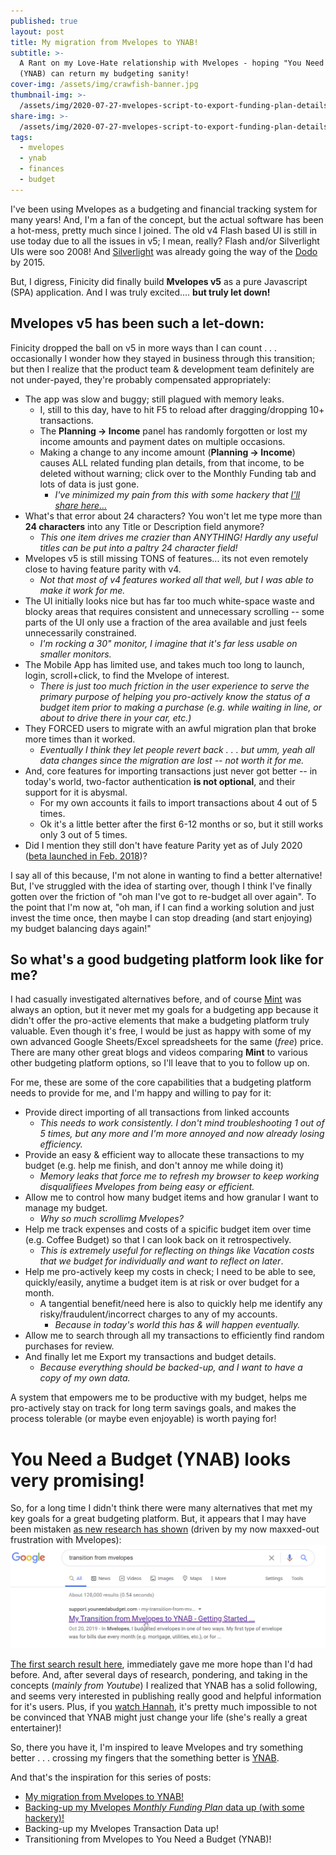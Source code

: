 ```yaml
---
published: true
layout: post
title: My migration from Mvelopes to YNAB!
subtitle: >-
  A Rant on my Love-Hate relationship with Mvelopes - hoping "You Need A Budget"
  (YNAB) can return my budgeting sanity!
cover-img: /assets/img/crawfish-banner.jpg
thumbnail-img: >-
  /assets/img/2020-07-27-mvelopes-script-to-export-funding-plan-details-as-csv/mvelopes-to-ynab-thumbnail.png
share-img: >-
  /assets/img/2020-07-27-mvelopes-script-to-export-funding-plan-details-as-csv/mvelopes-to-ynab-thumbnail.png
tags:
  - mvelopes
  - ynab
  - finances
  - budget
---
```

I've been using Mvelopes as a budgeting and financial tracking system for many years! And, I'm a fan of the concept, but the actual software has been a hot-mess, pretty much since I joined. The old v4 Flash based UI is still in use today due to all the issues in v5; I mean, really? Flash and/or Silverlight UIs were soo 2008! And [Silverlight](https://theorem.co/verticals/silverlight-modernization) was already going the way of the [Dodo](https://en.wikipedia.org/wiki/Dodo) by 2015.

But, I digress, Finicity did finally build **Mvelopes v5** as a pure Javascript (SPA) application. And I was truly excited.... **but truly let down!** 

## Mvelopes v5 has been such a let-down:
Finicity dropped the ball on v5 in more ways than I can count . . . occasionally I wonder how they stayed in business through this transition; but then I realize that the product team & development team definitely are not under-payed, they're probably compensated appropriately:
- The app was slow and buggy; still plagued with memory leaks.
  - I, still to this day, have to hit F5 to reload after dragging/dropping 10+ transactions.
  - The **Planning -> Income** panel has randomly forgotten or lost my income amounts and payment dates on multiple occasions.
  - Making a change to any income amount (**Planning -> Income**) causes ALL related funding plan details, from that income, to be deleted without warning; click over to the Monthly Funding tab and lots of data is just gone.
    - *I've minimized my pain from this with some hackery that [I'll share here...](/2020-07-27-mvelopes-script-to-export-funding-plan-details-as-csv)*
- What's that error about 24 characters? You won't let me type more than **24 characters** into any Title or Description field anymore?
    - *This one item drives me crazier than ANYTHING! Hardly any useful titles can be put into a paltry 24 character field!*
- Mvelopes v5 is still missing TONS of features... its not even remotely close to having feature parity with v4.
  - *Not that most of v4 features worked all that well, but I was able to make it work for me.*
- The UI initially looks nice but has far too much white-space waste and blocky areas that requires consistent and unnecessary scrolling -- some parts of the UI only use a fraction of the area available and just feels unnecessarily constrained.
   - *I'm rocking a 30" monitor, I imagine that it's far less usable on smaller monitors.*
- The Mobile App has limited use, and takes much too long to launch, login, scroll+click, to find the Mvelope of interest.
  - *There is just too much friction in the user experience to serve the primary purpose of helping you pro-actively know the status of a budget item prior to making a purchase (e.g. while waiting in line, or about to drive there in your car, etc.)*
- They FORCED users to migrate with an awful migration plan that broke more times than it worked.
  - *Eventually I think they let people revert back . . . but umm, yeah all data changes since the migration are lost -- not worth it for me.*
- And, core features for importing transactions just never got better -- in today's world, two-factor authentication **is not optional**, and their support for it is abysmal.   
  - For my own accounts it fails to import transactions about 4 out of 5 times.
  - Ok it's a little better after the first 6-12 months or so, but it still works only 3 out of 5 times.
- Did I mention they still don't have feature Parity yet as of July 2020 ([beta launched in Feb. 2018](https://www.mvelopes.com/2018/02/))?

I say all of this because, I'm not alone in wanting to find a better alternative! But, I've struggled with the idea of starting over, though I think I've finally gotten over the friction of "oh man I've got to re-budget all over again". To the point that I'm now at, "oh man, if I can find a working solution and just invest the time once, then maybe I can stop dreading (and start enjoying) my budget balancing days again!"

## So what's a good budgeting platform look like for me?
I had casually investigated alternatives before, and of course [Mint](https://www.mint.com/) was always an option, but it never met my goals for a budgeting app because it didn't offer the pro-active elements that make a budgeting platform truly valuable. Even though it's free, I would be just as happy with some of my own advanced Google Sheets/Excel spreadsheets for the same (*free*) price. There are many other great blogs and videos comparing **Mint** to various other budgeting platform  options, so I'll leave that to you to follow up on.

For me, these are some of the core capabilities that a budgeting platform needs to provide for me, and I'm happy and willing to pay for it:
 - Provide direct importing of all transactions from linked accounts
   - *This needs to work consistently.  I don't mind troubleshooting 1 out of 5 times, but any more and I'm more annoyed and now already losing efficiency.*
 - Provide an easy & efficient way to allocate these transactions to my budget (e.g. help me finish, and don't annoy me while doing it)
   - *Memory leaks that force me to refresh my browser to keep working disqualifiees Mvelopes from being easy or efficient.*
 - Allow me to control how many budget items and how granular I want to manage my budget.
   - *Why so much scrollimg Mvelopes?*
 - Help me track expenses and costs of a spicific budget item over time (e.g. Coffee Budget) so that I can look back on it retrospectively.
   - *This is extremely useful for reflecting on things like Vacation costs that we budget for individually and want to reflect on later*.
 - Help me pro-actively keep my costs in check; I need to be able to see, quickly/easily, anytime a budget item is at risk or over budget for a month.
   - A tangential benefit/need here is also to quickly help me identify any risky/fraudulent/incorrect charges to any of my accounts.
     - *Because in today's world this has & will happen eventually.*
 - Allow me to search through all my transactions to efficiently find random purchases for review.
 - And finally let me Export my transactions and budget details.
   - *Because everything should be backed-up, and I want to have a copy of my own data.*

A system that empowers me to be productive with my budget, helps me pro-actively stay on track for long term savings goals, and makes the process tolerable (or maybe even enjoyable) is worth paying for!

# You Need a Budget (YNAB) looks very promising!
So, for a long time I didn't think there were many alternatives that met my key goals for a great budgeting platform. But, it appears that I may have been mistaken [as new research has shown](https://www.google.com/search?q=transition+from+mvelopes&oq=transition+from+mvelopes) (driven by my now maxxed-out frustration with Mvelopes):
<img src="../assets/img/2020-07-27-transition-from-mvelopes-to-ynab/google-search-transition-from-mvelopes.png " class="medium center" data-zoomable />

[The first search result here](https://support.youneedabudget.com/t/x147a0/my-transition-from-mvelopes-to-ynab), immediately gave me more hope than I'd had before.  And, after several days of research, pondering, and taking in the concepts (*mainly from Youtube*) I realized that YNAB has a solid following, and seems very interested in publishing really good and helpful information for it's users.  Plus, if you [watch Hannah](https://www.youtube.com/playlist?list=PLq0_N-XTl2yDWGTHHHYhfB_KumLx1zANh), it's pretty much impossible to not be convinced that YNAB might just change your life (she's really a great entertainer)!

So, there you have it, I'm inspired to leave Mvelopes and try something better . . . crossing my fingers that the something better is [YNAB](https://www.youneedabudget.com/).

And that's the inspiration for this series of posts:
 - [My migration from Mvelopes to YNAB!](/2020-07-27-transition-from-mvelopes-to-ynab)
 - [Backing-up my Mvelopes *Monthly Funding Plan* data up (with some hackery)!](/2020-07-27-mvelopes-script-to-export-funding-plan-details-as-csv)
 - Backing-up my Mvelopes Transaction Data up!
 - Transitioning from Mvelopes to You Need a Budget (YNAB)!
